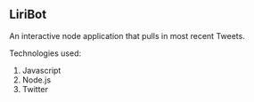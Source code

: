 LiriBot
-------

An interactive node application that pulls in most recent Tweets.

Technologies used: 
1. Javascript
2. Node.js
3. Twitter
